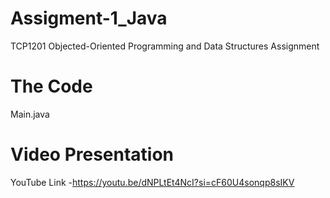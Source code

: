 # Assigment-1_Java

TCP1201 Objected-Oriented Programming and Data Structures Assignment

# The Code

Main.java

# Video Presentation

YouTube Link -https://youtu.be/dNPLtEt4NcI?si=cF60U4sonqp8sIKV
